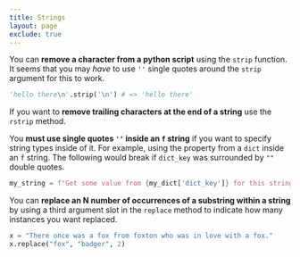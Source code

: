 ```yaml
---
title: Strings
layout: page
exclude: true
---
```


You can **remove a character from a python script** using the `strip` function. It seems that you may *have* to use `''` single quotes around the `strip` argument for this to work.
```python
'hello there\n'.strip('\n') # => 'hello there'
```

If you want to **remove trailing characters at the end of a string** use the `rstrip` method. 

You **must use single quotes `''` inside an `f` string** if you want to specify string types inside of it. For example, using the property from a `dict` inside an `f` string. The following would break if `dict_key` was surrounded by `""` double quotes.
```python
my_string = f"Get some value from {my_dict['dict_key']} for this string"
```

You can **replace an N number of occurrences of a substring within a string** by using a third argument slot in the `replace` method to indicate how many instances you want replaced.
```python
x = "There once was a fox from foxton who was in love with a fox."
x.replace("fox", "badger", 2)
```
<!--stackedit_data:
eyJoaXN0b3J5IjpbMTU5ODE1NTQ0XX0=
-->